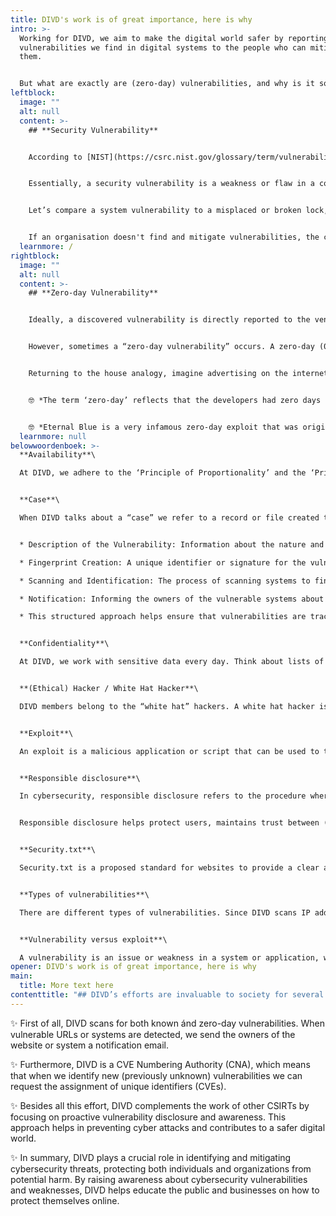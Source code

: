 ```yaml
---
title: DIVD's work is of great importance, here is why
intro: >-
  Working for DIVD, we aim to make the digital world safer by reporting
  vulnerabilities we find in digital systems to the people who can mitigate
  them. 


  But what are exactly are (zero-day) vulnerabilities, and why is it so important to find them as soon as possible? Find these (and other) frequently used cyber security definitions on this page.
leftblock:
  image: ""
  alt: null
  content: >-
    ## **Security Vulnerability**


    According to [NIST](https://csrc.nist.gov/glossary/term/vulnerability#:~:text=Definitions%3A,triggered%20by%20a%20threat%20source.) (National Institute of Standards and Technology), a vulnerability is a “w*eakness in an information system, system security procedures, internal controls, or implementation that could be exploited or triggered by a threat source.*”


    Essentially, a security vulnerability is a weakness or flaw in a computer system, network, or software that can be exploited by cyber attackers to gain unauthorized access or cause damage. Examples of vulnerabilities can be software bugs, or systems that lack the latest security updates. 


    Let’s compare a system vulnerability to a misplaced or broken lock, using the analogy of a house. Inside your house, you keep your valuable belongings and sensitive secrets. If there’s a hole in the wall or the doors are accidentally left unlocked, it provides an opportunity for intruders to get inside.


    If an organisation doesn't find and mitigate vulnerabilities, the consequences can be severe, ranging from financial losses to irreparable damage to its reputation.
  learnmore: /
rightblock:
  image: ""
  alt: null
  content: >-
    ## **Zero-day Vulnerability**


    Ideally, a discovered vulnerability is directly reported to the vendor. The vendor rewards the finder (often via a bug bounty program) and agrees with the finder to keep the software vulnerability a secret. The vendor then creates a patch and (periodically) releases updates containing one or more security patches. Thus, the vendor is aware of the issue and provides a fix. 


    However, sometimes a “zero-day vulnerability” occurs. A zero-day (0-day) vulnerability is a specific type of security flaw that is unknown to the software developers or the wider security community at the time it is discovered by hackers. Because the vulnerability is not yet known, no one can properly protect against it. 


    Returning to the house analogy, imagine advertising on the internet that you’ve left your front door open while you’re away for the weekend.


    🤓 *The term ‘zero-day’ reflects that the developers had zero days to develop a fix.*


    🤓 *Eternal Blue is a very infamous zero-day exploit that was originally was developed by the NSA and later leaked by a hacking group. It was used in the [WannaCry ransomware attack](https://en.wikipedia.org/wiki/WannaCry_ransomware_attack), which affected hundreds of thousands of computers worldwide.*
  learnmore: null
belowwoordenboek: >-
  **Availability**\

  At DIVD, we adhere to the ‘Principle of Proportionality’ and the ‘Principle of Subsidiarity’, as described in our Code of Conduct. This means that our research should increase and not decrease the integrity and availability of any and all online systems. If several means are available to meet the need, we opt for the one which has the least impact on the availability of the systems and services.


  **Case**\

  When DIVD talks about a “case” we refer to a record or file created to document and manage the process of addressing a specific vulnerability. It typically includes details such as:


  * Description of the Vulnerability: Information about the nature and specifics of the vulnerability.

  * Fingerprint Creation: A unique identifier or signature for the vulnerability to help in identifying affected systems.

  * Scanning and Identification: The process of scanning systems to find instances that are vulnerable.

  * Notification: Informing the owners of the vulnerable systems about the issue so they can take corrective action.

  * This structured approach helps ensure that vulnerabilities are tracked, managed, and resolved systematically.


  **Confidentiality**\

  At DIVD, we work with sensitive data every day. Think about lists of IP addresses, types of vulnerabilities found, contact information, and metadata (e.g. timestamps, scripts, researchers working on the data). The members of DIVD take all precautions necessary to protect the confidentiality of this data.


  **(Ethical) Hacker / White Hat Hacker**\

  DIVD members belong to the “white hat” hackers. A white hat hacker is someone who breaks into a computer system with positive intentions. The aim is to detect security breaches. The term ‘white hat’ comes from cowboy movies in which the hero always wore a white hat. A whitehat hacker is also called an ethical hacker. Our members are skilled professionals that must always operate within legal boundaries. Please read our code of conduct for more information. 


  **Exploit**\

  An exploit is a malicious application or script that can be used to take advantage of a system's vulnerability. At DIVD, we don’t use or run intrusive exploits to verify the existence of a vulnerability in a system. Destructive commands like “$ rm -rf /” or testing for denial of service are not permitted in any scenario. If several means are available to meet the need, we opt for the one which has the least impact on the availability of the systems and services.


  **Responsible disclosure**\

  In cybersecurity, responsible disclosure refers to the procedure where a security analyst, ethical hacker, or ethical hacker organisation such as DIVD notifies an organisation about a detected vulnerability in its systems or software. This notification is done in such a way that the organisation has the opportunity to mitigate the weakness before it becomes public knowledge and possibly misused by hackers with malicious intentions. By privately notifying organisations, they can address the vulnerabilities before they are exploited by malicious hackers, thereby improving the security of their systems.


  Responsible disclosure helps protect users, maintains trust between (DIVD) researchers and organisations, and contributes to the ongoing improvement of cybersecurity practices.


  **Security.txt**\

  Security.txt is a proposed standard for websites to provide a clear and consistent way for security researchers to report security vulnerabilities. It involves placing a simple text file named security.txt in the well-known location /.well-known/ directory of a website (e.g., https://example.com/.well-known/security.txt). This file contains contact information and other details that guide researchers on how to responsibly disclose security issues to the organization. 


  **Types of vulnerabilities**\

  There are different types of vulnerabilities. Since DIVD scans IP addresses over the public internet, we mainly focus on web-based vulnerabilities. A good example of a database filled with web-based vulnerabilities is The OWASP Top 10.


  **Vulnerability versus exploit**\

  A vulnerability is an issue or weakness in a system or application, whereas an exploit is an active component used to carry out an attack. The purpose of an exploit is to ‘exploit’ a vulnerability. A vulnerability itself does not cause harm by itself but creates an opportunity for an attacker to exploit it.
opener: DIVD's work is of great importance, here is why
main:
  title: More text here
contenttitle: "## DIVD’s efforts are invaluable to society for several reasons"
---
```

✨ First of all, DIVD scans for both known ánd zero-day vulnerabilities. When vulnerable URLs or systems are detected, we send the owners of the website or system a notification email. 

✨ Furthermore, DIVD is a CVE Numbering Authority (CNA), which means that when we identify new (previously unknown) vulnerabilities we can request the assignment of unique identifiers (CVEs). 

✨ Besides all this effort, DIVD complements the work of other CSIRTs by focusing on proactive vulnerability disclosure and awareness. This approach helps in preventing cyber attacks and contributes to a safer digital world. 

✨ In summary, DIVD plays a crucial role in identifying and mitigating cybersecurity threats, protecting both individuals and organizations from potential harm. By raising awareness about cybersecurity vulnerabilities and weaknesses, DIVD helps educate the public and businesses on how to protect themselves online.
